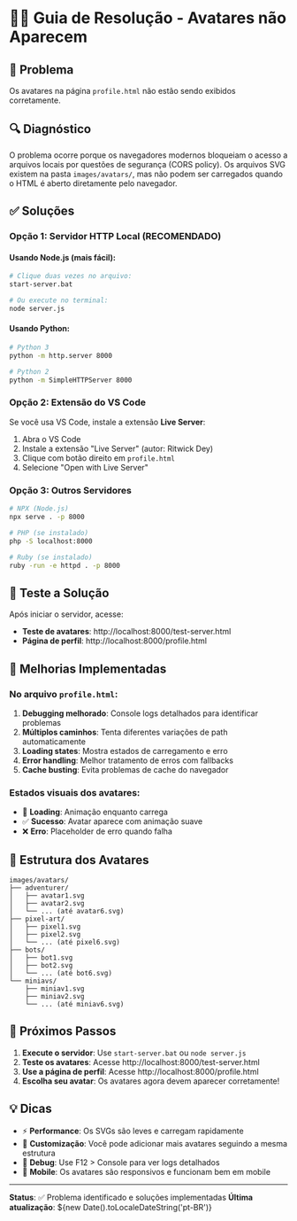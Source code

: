 # 🧑‍💻 Guia de Resolução - Avatares não Aparecem

## 🎯 Problema
Os avatares na página `profile.html` não estão sendo exibidos corretamente.

## 🔍 Diagnóstico
O problema ocorre porque os navegadores modernos bloqueiam o acesso a arquivos locais por questões de segurança (CORS policy). Os arquivos SVG existem na pasta `images/avatars/`, mas não podem ser carregados quando o HTML é aberto diretamente pelo navegador.

## ✅ Soluções

### Opção 1: Servidor HTTP Local (RECOMENDADO)

#### Usando Node.js (mais fácil):
```bash
# Clique duas vezes no arquivo:
start-server.bat

# Ou execute no terminal:
node server.js
```

#### Usando Python:
```bash
# Python 3
python -m http.server 8000

# Python 2
python -m SimpleHTTPServer 8000
```

### Opção 2: Extensão do VS Code
Se você usa VS Code, instale a extensão **Live Server**:
1. Abra o VS Code
2. Instale a extensão "Live Server" (autor: Ritwick Dey)
3. Clique com botão direito em `profile.html`
4. Selecione "Open with Live Server"

### Opção 3: Outros Servidores
```bash
# NPX (Node.js)
npx serve . -p 8000

# PHP (se instalado)
php -S localhost:8000

# Ruby (se instalado)
ruby -run -e httpd . -p 8000
```

## 🧪 Teste a Solução

Após iniciar o servidor, acesse:
- **Teste de avatares**: http://localhost:8000/test-server.html
- **Página de perfil**: http://localhost:8000/profile.html

## 🔧 Melhorias Implementadas

### No arquivo `profile.html`:
1. **Debugging melhorado**: Console logs detalhados para identificar problemas
2. **Múltiplos caminhos**: Tenta diferentes variações de path automaticamente
3. **Loading states**: Mostra estados de carregamento e erro
4. **Error handling**: Melhor tratamento de erros com fallbacks
5. **Cache busting**: Evita problemas de cache do navegador

### Estados visuais dos avatares:
- 🔄 **Loading**: Animação enquanto carrega
- ✅ **Sucesso**: Avatar aparece com animação suave  
- ❌ **Erro**: Placeholder de erro quando falha

## 📁 Estrutura dos Avatares
```
images/avatars/
├── adventurer/
│   ├── avatar1.svg
│   ├── avatar2.svg
│   └── ... (até avatar6.svg)
├── pixel-art/
│   ├── pixel1.svg
│   ├── pixel2.svg
│   └── ... (até pixel6.svg)
├── bots/
│   ├── bot1.svg
│   ├── bot2.svg
│   └── ... (até bot6.svg)
└── miniavs/
    ├── miniav1.svg
    ├── miniav2.svg
    └── ... (até miniav6.svg)
```

## 🚀 Próximos Passos

1. **Execute o servidor**: Use `start-server.bat` ou `node server.js`
2. **Teste os avatares**: Acesse http://localhost:8000/test-server.html
3. **Use a página de perfil**: Acesse http://localhost:8000/profile.html
4. **Escolha seu avatar**: Os avatares agora devem aparecer corretamente!

## 💡 Dicas

- ⚡ **Performance**: Os SVGs são leves e carregam rapidamente
- 🎨 **Customização**: Você pode adicionar mais avatares seguindo a mesma estrutura
- 🔧 **Debug**: Use F12 > Console para ver logs detalhados
- 📱 **Mobile**: Os avatares são responsivos e funcionam bem em mobile

---

**Status**: ✅ Problema identificado e soluções implementadas
**Última atualização**: ${new Date().toLocaleDateString('pt-BR')}